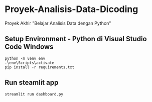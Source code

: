 # Proyek-Analisis-Data-Dicoding
Proyek Akhir "Belajar Analisis Data dengan Python"

## Setup Environment - Python di Visual Studio Code Windows
`python -m venv env`  
`.\env\Scripts\activate`  
`pip install -r requirements.txt`

## Run steamlit app
`streamlit run dashboard.py`
